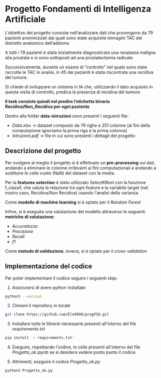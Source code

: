 # Progetto Fondamenti di Intelligenza Artificiale
L’obiettivo del progetto consiste nell’analizzare dati che provengono da 79 pazienti anonimizzati dai quali sono state acquisite immagini TAC del distretto anatomico dell’addome.

A tutti i 79 pazienti è stata inizialmente diagnosticata una neoplasia maligna alla prostata e si sono sottoposti ad una prostatectomia radicale.

Successivamente, durante un esame di “controllo” nel quale sono state raccolte le TAC in analisi, in 45 dei pazienti è stata riscontrata una recidiva del tumore.

Si chiede di sviluppare un sistema in IA che, utilizzando il dato acquisito in questa visita di controllo, predica la presenza di recidiva del tumore.

**Il task consiste quindi nel predire l’etichetta binaria Recidiva/Non_Recidiva per ogni paziente**

Dentro alla folder **data-istruzioni** sono presenti i seguenti file:
* *Data.xlsx* -> dataset composto da 79 righe e 251 colonne (ai fini della computazione ignoriamo la prima riga e la prima colonna)
* *Istruzioni.pdf* -> file in cui sono presenti i dettagli del progetto

## Descrizione del progetto

Per svolgere al meglio il progetto si è effettuato un **pre-processing** sui dati, andando a eliminare le colonne irrilevanti ai fini computazionali e andando a sostituire le celle vuote (NaN) del dataset con la media.

Per la **features selection** è stato utilizzato *SelectKBest* con la funzione f_classif, che valuta la relazione tra ogni feature e la variabile target (nel nostro caso, Recidiva/Non Recidiva) usando l'analisi della varianza

Come **modello di machine learning** si è optato per il *Random Forest*

Infine, si è eseguita una valutazione del modello attraverso le seguenti **metriche di valutazione**:
* *Accuratezza*
* *Precisione*
* *Recall*
* *f1*

Come **metodo di validazione**, invece, si è optato per il *cross-validation*

## Implementazione del codice

Per poter implementare il codice seguire i seguenti step:

1. Assicurarsi di avere python installato

```bash
python3 --version
```

2. Clonare il repository in locale

```bash
git clone https://github.com/Ele9999/progFIA.git
```

3. Installare tutte le librerie necessarie presenti all'interno del file *requirements.txt*

```bash
pip install -r requirements.txt'
```

4. Eseguire, rispettando l'ordine, le celle presenti all'interno del file *Progetto_ok.ipynb* se si desidera vedere punto punto il codice

5. Altrimenti, eseguire il codice *Progetto_ok.py*

```bash
python3 Progetto_ok.py
```





